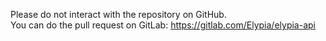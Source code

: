 Please do not interact with the repository on GitHub.  
You can do the pull request on GitLab: https://gitlab.com/Elypia/elypia-api
